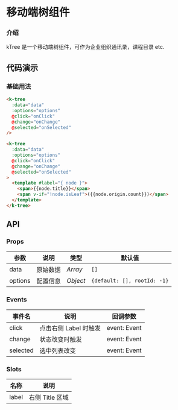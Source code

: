 # 移动端树组件

### 介绍

kTree 是一个移动端树组件，可作为企业组织通讯录，课程目录 etc.

## 代码演示

### 基础用法

```html
<k-tree
  :data="data"
  :options="options"
  @click="onClick"
  @change="onChange"
  @selected="onSelected"
/>
```

```html
<k-tree
  :data="data"
  :options="options"
  @click="onClick"
  @change="onChange"
  @selected="onSelected"
>
  <template #label="{ node }">
    <span>{{node.title}}</span>
    <span v-if="!node.isLeaf">({{node.origin.count}})</span>
  </template>
</k-tree>
```

## API

### Props

| 参数    | 说明     | 类型     | 默认值    |
| ------- | -------- | -------- | --------- |
| data    | 原始数据 | _Array_  | `[]` |
| options | 配置信息 | _Object_ | `{default: [], rootId: -1}` |

### Events

| 事件名   | 说明                  | 回调参数     |
| -------- | --------------------- | ------------ |
| click    | 点击右侧 Label 时触发 | event: Event |
| change   | 状态改变时触发        | event: Event |
| selected | 选中列表改变          | event: Event |

### Slots

| 名称  | 说明            |
| ----- | --------------- |
| label | 右侧 Title 区域 |
